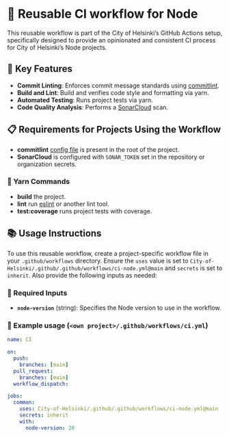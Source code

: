 # 🚀 Reusable CI workflow for Node

This reusable workflow is part of the City of Helsinki’s GitHub Actions setup, specifically designed to provide an opinionated and consistent CI process for City of Helsinki’s Node projects.

## 🌟 Key Features

- **Commit Linting**: Enforces commit message standards using [commitlint](https://commitlint.js.org/).
- **Build and Lint**: Build and verifies code style and formatting via yarn.
- **Automated Testing**: Runs project tests via yarn.
- **Code Quality Analysis**: Performs a [SonarCloud](https://sonarcloud.io/) scan.

## 📋 Requirements for Projects Using the Workflow

- **commitlint** [config file](https://commitlint.js.org/reference/configuration.html#config-via-file) is present in the root of the project.
- **SonarCloud** is configured with `SONAR_TOKEN` set in the repository or organization secrets.

### 🧶 Yarn Commands

- **build** the project.
- **lint** run [eslint](https://eslint.org/) or another lint tool.
- **test:coverage** runs project tests with coverage.

## 📚 Usage Instructions

To use this reusable workflow, create a project-specific workflow file in your `.github/workflows` directory. Ensure the `uses` value is set to `City-of-Helsinki/.github/.github/workflows/ci-node.yml@main` and `secrets` is set to `inherit`. Also provide the following inputs as needed:

### 🛑 Required Inputs

- **`node-version`** (string): Specifies the Node version to use in the workflow.

### 📄 Example usage (`<own project>/.github/workflows/ci.yml`)

```yaml
name: CI

on:
  push:
    branches: [main]
  pull_request:
    branches: [main]
  workflow_dispatch:

jobs:
  common:
    uses: City-of-Helsinki/.github/.github/workflows/ci-node.yml@main
    secrets: inherit
    with:
      node-version: 20
